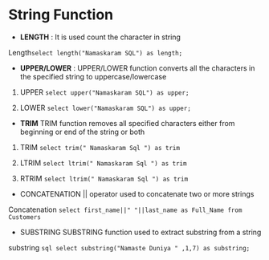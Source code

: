 # String Function

- **LENGTH** : It is used count the character in string 

Length```select length("Namaskaram SQL") as length;```

- **UPPER/LOWER** : UPPER/LOWER function converts all the characters in the specified string to  uppercase/lowercase

1. UPPER 
```select upper("Namaskaram SQL") as upper;```

2. LOWER 
```select lower("Namaskaram SQL") as upper;```

- **TRIM**
TRIM function removes all specified characters either from beginning or end of the string or both

1. TRIM
```select trim(" Namaskaram Sql ") as trim```

2. LTRIM
```select ltrim(" Namaskaram Sql ") as trim```

3. RTRIM
```select ltrim(" Namaskaram Sql ") as trim```

- CONCATENATION
|| operator used to concatenate two or more strings

Concatenation ```select first_name||" "||last_name as Full_Name from Customers```

- SUBSTRING
SUBSTRING function used to extract substring 
from a string

substring ```sql select substring("Namaste Duniya " ,1,7) as substring;```